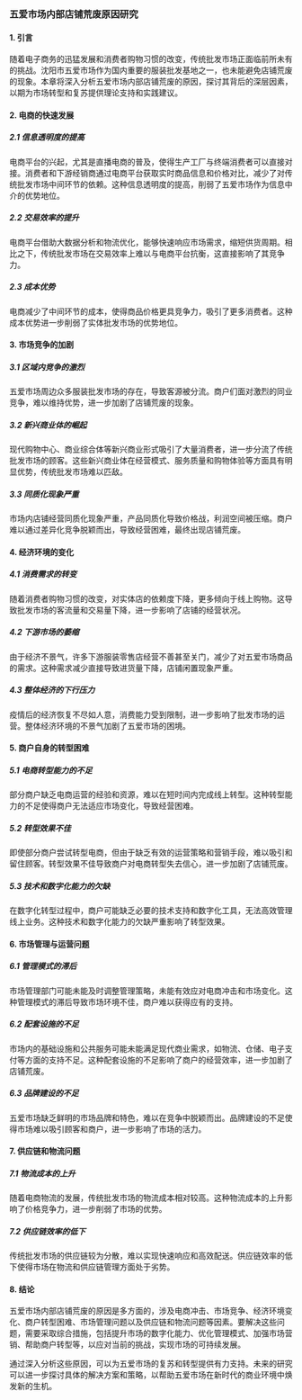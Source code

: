 ### 五爱市场内部店铺荒废原因研究

#### 1. 引言

随着电子商务的迅猛发展和消费者购物习惯的改变，传统批发市场正面临前所未有的挑战。沈阳市五爱市场作为国内重要的服装批发基地之一，也未能避免店铺荒废的现象。本章将深入分析五爱市场内部店铺荒废的原因，探讨其背后的深层因素，以期为市场转型和复苏提供理论支持和实践建议。

#### 2. 电商的快速发展

##### 2.1 信息透明度的提高

电商平台的兴起，尤其是直播电商的普及，使得生产工厂与终端消费者可以直接对接。消费者和下游经销商通过电商平台获取实时商品信息和价格对比，减少了对传统批发市场中间环节的依赖。这种信息透明度的提高，削弱了五爱市场作为信息中介的优势地位。

##### 2.2 交易效率的提升

电商平台借助大数据分析和物流优化，能够快速响应市场需求，缩短供货周期。相比之下，传统批发市场在交易效率上难以与电商平台抗衡，这直接影响了其竞争力。

##### 2.3 成本优势

电商减少了中间环节的成本，使得商品价格更具竞争力，吸引了更多消费者。这种成本优势进一步削弱了实体批发市场的优势地位。

#### 3. 市场竞争的加剧

##### 3.1 区域内竞争的激烈

五爱市场周边众多服装批发市场的存在，导致客源被分流。商户们面对激烈的同业竞争，难以维持优势，进一步加剧了店铺荒废的现象。

##### 3.2 新兴商业体的崛起

现代购物中心、商业综合体等新兴商业形式吸引了大量消费者，进一步分流了传统批发市场的顾客。这些新兴商业体在经营模式、服务质量和购物体验等方面具有明显优势，传统批发市场难以匹敌。

##### 3.3 同质化现象严重

市场内店铺经营同质化现象严重，产品同质化导致价格战，利润空间被压缩。商户难以通过差异化竞争脱颖而出，导致经营困难，最终出现店铺荒废。

#### 4. 经济环境的变化

##### 4.1 消费需求的转变

随着消费者购物习惯的改变，对实体店的依赖度下降，更多倾向于线上购物。这导致批发市场的客流量和交易量下降，进一步影响了店铺的经营状况。

##### 4.2 下游市场的萎缩

由于经济不景气，许多下游服装零售店经营不善甚至关门，减少了对五爱市场商品的需求。这种需求减少直接导致进货量下降，店铺闲置现象严重。

##### 4.3 整体经济的下行压力

疫情后的经济恢复不尽如人意，消费能力受到限制，进一步影响了批发市场的运营。整体经济环境的不景气加剧了五爱市场的困境。

#### 5. 商户自身的转型困难

##### 5.1 电商转型能力的不足

部分商户缺乏电商运营的经验和资源，难以在短时间内完成线上转型。这种转型能力的不足使得商户无法适应市场变化，导致经营困难。

##### 5.2 转型效果不佳

即使部分商户尝试转型电商，但由于缺乏有效的运营策略和营销手段，难以吸引和留住顾客。转型效果不佳导致商户对电商转型失去信心，进一步加剧了店铺荒废。

##### 5.3 技术和数字化能力的欠缺

在数字化转型过程中，商户可能缺乏必要的技术支持和数字化工具，无法高效管理线上业务。这种技术和数字化能力的欠缺严重影响了转型效果。

#### 6. 市场管理与运营问题

##### 6.1 管理模式的滞后

市场管理部门可能未能及时调整管理策略，未能有效应对电商冲击和市场变化。这种管理模式的滞后导致市场环境不佳，商户难以获得应有的支持。

##### 6.2 配套设施的不足

市场内的基础设施和公共服务可能未能满足现代商业需求，如物流、仓储、电子支付等方面的支持不足。这种配套设施的不足影响了商户的经营效率，进一步加剧了店铺荒废。

##### 6.3 品牌建设的不足

五爱市场缺乏鲜明的市场品牌和特色，难以在竞争中脱颖而出。品牌建设的不足使得市场难以吸引顾客和商户，进一步影响了市场的活力。

#### 7. 供应链和物流问题

##### 7.1 物流成本的上升

随着电商物流的发展，传统批发市场的物流成本相对较高。这种物流成本的上升影响了价格竞争力，进一步削弱了市场的优势。

##### 7.2 供应链效率的低下

传统批发市场的供应链较为分散，难以实现快速响应和高效配送。供应链效率的低下使得市场在物流和供应链管理方面处于劣势。

#### 8. 结论

五爱市场内部店铺荒废的原因是多方面的，涉及电商冲击、市场竞争、经济环境变化、商户转型困难、市场管理问题以及供应链和物流问题等因素。要解决这些问题，需要采取综合措施，包括提升市场的数字化能力、优化管理模式、加强市场营销、帮助商户转型等，以应对当前的挑战，实现市场的可持续发展。

通过深入分析这些原因，可以为五爱市场的复苏和转型提供有力支持。未来的研究可以进一步探讨具体的解决方案和策略，以帮助五爱市场在新时代的商业环境中焕发新的生机。